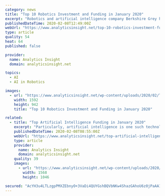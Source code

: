 ```yaml
---
category: news
title: "Top 10 Robotics Investment and Funding in January 2020"
excerpt: "Robotics and artificial intelligence company Berkshire Grey has raised US$263 million in Series B financing to continue providing global Fortune 100 companies with retail, eCommerce and logistics fulfillment automation. SoftBank, Khosla Ventures, New Enterprise Associates and Canaan all participated in this financing round, Berkshire Grey said ..."
publishedDateTime: 2020-02-08T12:49:00Z
webUrl: "https://www.analyticsinsight.net/top-10-robotics-investment-funding-january-2020/"
type: article
quality: 54
heat: 64
published: false

provider:
  name: Analytics Insight
  domain: analyticsinsight.net

topics:
  - AI
  - AI in Robotics

images:
  - url: "https://www.analyticsinsight.net/wp-content/uploads/2020/02/Top-Robotics-Investments-and-Funding-in-January-2020-1.png"
    width: 1592
    height: 942
    title: "Top 10 Robotics Investment and Funding in January 2020"

related:
  - title: "Top Artificial Intelligence Funding in January 2020"
    excerpt: "Particularly, artificial intelligence is one such technology that is making headlines every ... “We have developed a new category of heart disease diagnostic products powered by AI that promise to revolutionize healthcare by delivering accurate, cost-effective and timely expert-level diagnostics,” said Yann Fleureau, co-founder and CEO ..."
    publishedDateTime: 2020-02-08T08:55:00Z
    webUrl: "https://www.analyticsinsight.net/top-artificial-intelligence-funding-january-2020/"
    type: article
    provider:
      name: Analytics Insight
      domain: analyticsinsight.net
    quality: 39
    images:
      - url: "https://www.analyticsinsight.net/wp-content/uploads/2020/02/Top-Artificial-Intelligence-Funding-in-January-2020.png"
        width: 1568
        height: 1046

secured: "AcYH3u4LTLzgpPMXZEbnyO+3VaDi4QUYGshBQVbNKw4ShazGAhoU6z0jPaAA1SUThQR2UlaIlINgqOu9V73BboIaLq/0q78DGxBGYJv43W8ObOcrfv4BfVxaZnOaXNgdbK+HwBluFU6GFj+XGeN61UO2+aAitdLxwXwtEoyKHUVTaA7jhodnpMqdtbjg1XRoQeW8kkuCyUMmNYSwg01ytFJ7lvMC3u++/ltrrbZoSIkARYDSXx6IvTBSnwZ5xSTlDpoBIaxK5bjKvjkIuz5OzCXbE0Zb9JXGb5luNshJ/sKPt3j0O19GELrBZD7n2kne7kucIuBqAiKyr9OUEjEFh7mwDho09bTsQj98y/WejZFz19da7di7lE4FT+flOt60X59PWMrSMxwSVzGB3jTDjYmgZMAxR7BEei00y4uFoHrknNJEt4e7Xoy0XHN66GjyohYaETkgmVRuUCOfcMhYOjTGi4Y9naAd0XCfzi2WC3g=;Z/RAuxV4YwEPOW+1nqTqAw=="
---
```


